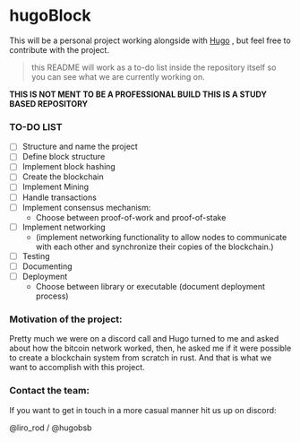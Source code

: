 # hugoBlock
This will be a personal project working alongside with [Hugo](https://github.com/Hugobsb) , but feel free to contribute with the project.

> this README will work as a to-do list inside the repository itself so you can see what we are currently working on.

**THIS IS NOT MENT TO BE A PROFESSIONAL BUILD THIS IS A STUDY BASED REPOSITORY**

### TO-DO LIST
- [ ] Structure and name the project
- [ ] Define block structure
- [ ] Implement block hashing
- [ ] Create the blockchain
- [ ] Implement Mining
- [ ] Handle transactions
- [ ] Implement consensus mechanism:
  -  Choose between proof-of-work and proof-of-stake
- [ ] Implement networking
  - (implement networking functionality to allow nodes to communicate with each other and synchronize their copies of the blockchain.)
- [ ] Testing 
- [ ] Documenting
- [ ] Deployment 
  - Choose between library or executable (document deployment process)
  
### Motivation of the project:

Pretty much we were on a discord call and Hugo turned to me and asked about how the bitcoin network worked, then, he asked me if it were possible to create a blockchain system from scratch in rust. And that is what we want to accomplish with this project.

### Contact the team:

If you want to get in touch in a more casual manner hit us up on discord: 

@liro_rod / @hugobsb

